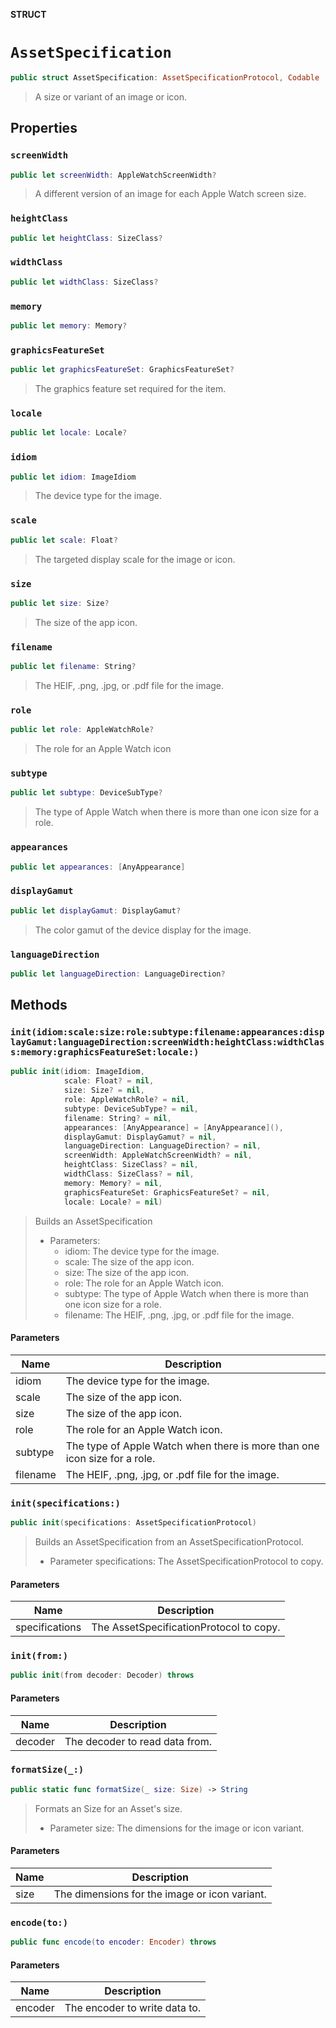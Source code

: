 **STRUCT**

# `AssetSpecification`

```swift
public struct AssetSpecification: AssetSpecificationProtocol, Codable
```

> A size or variant of an image or icon.

## Properties
### `screenWidth`

```swift
public let screenWidth: AppleWatchScreenWidth?
```

> A different version of an image for each Apple Watch screen size.

### `heightClass`

```swift
public let heightClass: SizeClass?
```

### `widthClass`

```swift
public let widthClass: SizeClass?
```

### `memory`

```swift
public let memory: Memory?
```

### `graphicsFeatureSet`

```swift
public let graphicsFeatureSet: GraphicsFeatureSet?
```

> The graphics feature set required for the item.

### `locale`

```swift
public let locale: Locale?
```

### `idiom`

```swift
public let idiom: ImageIdiom
```

> The device type for the image.

### `scale`

```swift
public let scale: Float?
```

> The targeted display scale for the image or icon.

### `size`

```swift
public let size: Size?
```

> The size of the app icon.

### `filename`

```swift
public let filename: String?
```

> The HEIF, .png, .jpg, or .pdf file for the image.

### `role`

```swift
public let role: AppleWatchRole?
```

> The role for an Apple Watch icon

### `subtype`

```swift
public let subtype: DeviceSubType?
```

> The type of Apple Watch when there is more than one icon size for a role.

### `appearances`

```swift
public let appearances: [AnyAppearance]
```

### `displayGamut`

```swift
public let displayGamut: DisplayGamut?
```

> The color gamut of the device display for the image.

### `languageDirection`

```swift
public let languageDirection: LanguageDirection?
```

## Methods
### `init(idiom:scale:size:role:subtype:filename:appearances:displayGamut:languageDirection:screenWidth:heightClass:widthClass:memory:graphicsFeatureSet:locale:)`

```swift
public init(idiom: ImageIdiom,
            scale: Float? = nil,
            size: Size? = nil,
            role: AppleWatchRole? = nil,
            subtype: DeviceSubType? = nil,
            filename: String? = nil,
            appearances: [AnyAppearance] = [AnyAppearance](),
            displayGamut: DisplayGamut? = nil,
            languageDirection: LanguageDirection? = nil,
            screenWidth: AppleWatchScreenWidth? = nil,
            heightClass: SizeClass? = nil,
            widthClass: SizeClass? = nil,
            memory: Memory? = nil,
            graphicsFeatureSet: GraphicsFeatureSet? = nil,
            locale: Locale? = nil)
```

> Builds an AssetSpecification
> - Parameters:
>   - idiom: The device type for the image.
>   - scale: The size of the app icon.
>   - size: The size of the app icon.
>   - role: The role for an Apple Watch icon.
>   - subtype: The type of Apple Watch when there is more than one icon size for a role.
>   - filename: The HEIF, .png, .jpg, or .pdf file for the image.

#### Parameters

| Name | Description |
| ---- | ----------- |
| idiom | The device type for the image. |
| scale | The size of the app icon. |
| size | The size of the app icon. |
| role | The role for an Apple Watch icon. |
| subtype | The type of Apple Watch when there is more than one icon size for a role. |
| filename | The HEIF, .png, .jpg, or .pdf file for the image. |

### `init(specifications:)`

```swift
public init(specifications: AssetSpecificationProtocol)
```

> Builds an AssetSpecification from an AssetSpecificationProtocol.
> - Parameter specifications: The AssetSpecificationProtocol to copy.

#### Parameters

| Name | Description |
| ---- | ----------- |
| specifications | The AssetSpecificationProtocol to copy. |

### `init(from:)`

```swift
public init(from decoder: Decoder) throws
```

#### Parameters

| Name | Description |
| ---- | ----------- |
| decoder | The decoder to read data from. |

### `formatSize(_:)`

```swift
public static func formatSize(_ size: Size) -> String
```

> Formats an Size for an Asset's size.
> - Parameter size: The dimensions for the image or icon variant.

#### Parameters

| Name | Description |
| ---- | ----------- |
| size | The dimensions for the image or icon variant. |

### `encode(to:)`

```swift
public func encode(to encoder: Encoder) throws
```

#### Parameters

| Name | Description |
| ---- | ----------- |
| encoder | The encoder to write data to. |